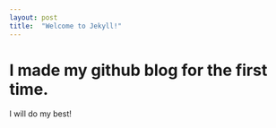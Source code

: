 ```yaml
---
layout: post
title:  "Welcome to Jekyll!"
---
```


# I made my github blog for the first time.

I will do my best!
